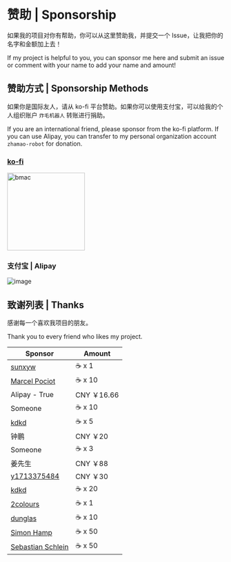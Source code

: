# 赞助 | Sponsorship

如果我的项目对你有帮助，你可以从这里赞助我，并提交一个 Issue，让我把你的名字和金额加上去！

If my project is helpful to you, you can sponsor me here and submit an issue or comment with your name to add your name and amount!

## 赞助方式 | Sponsorship Methods

如果你是国际友人，请从 ko-fi 平台赞助。如果你可以使用支付宝，可以给我的个人组织账户 `炸毛机器人` 转账进行捐助。

If you are an international friend, please sponsor from the ko-fi platform. 
If you can use Alipay, you can transfer to my personal organization account `zhamao-robot` for donation.

### [ko-fi](https://ko-fi.com/crazywhalecc)

<img src="https://github.com/user-attachments/assets/ce0fa089-250d-47d0-b54a-6a7c0a0be0f1" width = "180" height = "180" alt="bmac"><br>

### 支付宝 | Alipay

![image](https://github.com/crazywhalecc/crazywhalecc/assets/20330940/bb8e9596-611a-481d-b50a-26bfdf674d4a)

## 致谢列表 | Thanks

感谢每一个喜欢我项目的朋友。

Thank you to every friend who likes my project.

| Sponsor | Amount |
| ------- | ------ |
| [sunxyw](https://github.com/sunxyw) | :coffee: x 1     | 
| [Marcel Pociot](https://github.com/mpociot) | :coffee: x 10   |
| Alipay - True | CNY ￥16.66 |
| Someone | :coffee: x 10 |
| [kdkd](https://github.com/kdkd) | :coffee: x 5 |
| 钟鹏 | CNY ￥20 |
| Someone | :coffee: x 3 |
| 姜先生 | CNY ￥88 |
| [y1713375484](https://github.com/y1713375484) | CNY ￥30 |
| [kdkd](https://github.com/kdkd) | :coffee: x 20 |
| [2colours](https://x.com/@2colours) | :coffee: x 1 |
| [dunglas](https://x.com/dunglas) | :coffee: x 10 |
| [Simon Hamp](https://x.com/simonhamp) | :coffee: x 50 |
| [Sebastian Schlein](https://x.com/seb_sebsn) | :coffee: x 50 |

